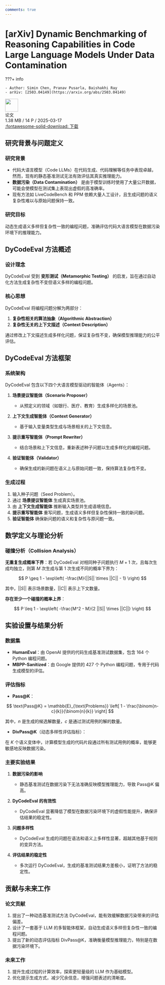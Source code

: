 ```yaml
---
comments: true
---
```


# [arXiv] Dynamic Benchmarking of Reasoning Capabilities in Code Large Language Models Under Data Contamination

???+ info

    - Author: Simin Chen, Pranav Pusarla, Baishakhi Ray
    - arXiv: [2503.04149](https://arxiv.org/abs/2503.04149)

<div class="card file-block" markdown="1">
<div class="file-icon"><img src="/Note/assets/images/icons/pdf.svg" style="height: 3em;"></div>
<div class="file-body">
<div class="file-title">论文</div>
<div class="file-meta">1.38 MB / 14 P / 2025-03-17</div>
</div>
<a class="down-button" target="_blank" href="/Note/assets/files/science_research/arXiv_2503_04149.pdf" markdown="1">:fontawesome-solid-download: 下载</a>
</div>

## 研究背景与问题定义

### 研究背景

- 代码大语言模型（Code LLMs）在代码生成、代码理解等任务中表现卓越，然而，现有的静态基准测试无法有效评估其真实推理能力。
- **数据污染（Data Contamination）** 是由于模型训练时使用了大量公开数据，可能会使模型在测试集上表现出虚假的高准确率。
- 现有方法如 LiveCodeBench 和 PPM 依赖大量人工设计，且生成问题的语义复杂性难以与原始问题保持一致。

### 研究目标

动态生成语义多样但复杂性一致的编程问题，准确评估代码大语言模型在数据污染环境下的推理能力。

## DyCodeEval 方法概述

### 设计理念

DyCodeEval 受到 **变形测试（Metamorphic Testing）** 的启发，旨在通过自动化方法生成复杂性不变但语义多样的编程问题。

### 核心思想

DyCodeEval 将编程问题分解为两部分：

1. **复杂性相关的算法抽象（Algorithmic Abstraction）**
2. **复杂性无关的上下文描述（Context Description）**

通过修改上下文描述生成多样化问题，保证复杂性不变，确保模型推理能力的公平评估。

## DyCodeEval 方法框架

### 系统架构

DyCodeEval 包含以下四个大语言模型驱动的智能体（Agents）：

1. **场景提议智能体（Scenario Proposer）**
   - 从预定义的领域（如银行、医疗、教育）生成多样化的场景池。

2. **上下文生成智能体（Context Generator）**
   - 基于输入变量类型生成与场景相关的上下文信息。

3. **提示重写智能体（Prompt Rewriter）**
   - 结合场景和上下文信息，重新表述种子问题以生成多样化的编程问题。

4. **验证智能体（Validator）**
   - 确保生成的新问题在语义上与原始问题一致，保持算法复杂性不变。

### 生成过程

1. 输入种子问题（Seed Problem）。
2. 通过 **场景提议智能体** 生成真实场景池。
3. 由 **上下文生成智能体** 推断输入类型并生成语境信息。
4. **提示重写智能体** 重写问题，生成语义多样但复杂性保持一致的新问题。
5. **验证智能体** 确保新问题的语义和复杂性与原问题一致。

## 数学定义与理论分析

### 碰撞分析（Collision Analysis）

**无重复生成概率下界**：若 DyCodeEval 对相同种子问题执行 $M + 1$ 次，且每次生成均独立，则第 $M$ 次生成与第 1 次生成不同的概率下界为：

$$
P \geq 1 - \exp\left( -\frac{M}{||S|| \times ||C|| - 1} \right)
$$

其中，$||S||$ 表示场景数量，$||C||$ 表示上下文数量。

**存在至少一个碰撞的概率上界**：

$$
P \leq 1 - \exp\left( -\frac{M^2 - M}{2 ||S|| \times ||C||} \right)
$$

## 实验设置与结果分析

### 数据集

- **HumanEval**：由 OpenAI 提供的代码生成基准测试数据集，包含 164 个 Python 编程问题。
- **MBPP-Sanitized**：由 Google 提供的 427 个 Python 编程问题，专用于代码生成模型的评估。

### 评估指标

- **Pass@K**：

$$
\text{Pass@K} = \mathbb{E}_{\text{Problems}} \left[ 1 - \frac{\binom{n-c}{k}}{\binom{n}{k}} \right]
$$

其中，$n$ 是生成的候选解数量，$c$ 是通过测试用例的解的数量。

- **DivPass@K**（动态多样性评估指标）：

在 $K$ 个语义变体中，计算模型生成的代码片段通过所有测试用例的概率，能够更敏感地反映数据污染。

### 主要实验结果

1. **数据污染的影响**
   - 静态基准测试在数据污染下无法准确反映模型推理能力，导致 Pass@K 偏高。

2. **DyCodeEval 的有效性**
   - DyCodeEval 显著降低了模型在数据污染环境下的虚假性能提升，确保评估结果的稳定性。

3. **问题多样性**
   - DyCodeEval 生成的问题在语法和语义上多样性显著，超越其他基于规则的变异方法。

4. **评估结果的稳定性**
   - 多次运行 DyCodeEval，生成的基准测试结果方差极小，证明了方法的稳定性。

## 贡献与未来工作

### 论文贡献

1. 提出了一种动态基准测试方法 DyCodeEval，能有效缓解数据污染带来的评估偏差。
2. 设计了一套基于 LLM 的多智能体框架，自动生成语义多样但复杂性一致的编程问题。
3. 提出了新的动态评估指标 DivPass@K，准确衡量模型推理能力，特别是在数据污染环境下。

### 未来工作

1. 提升生成过程的计算效率，探索更轻量级的 LLM 作为基础模型。
2. 优化提示生成方式，减少冗余信息，增强问题表述的清晰度。
